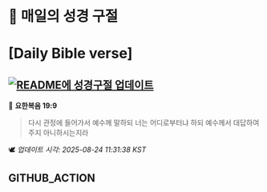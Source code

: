 # 🙏 매일의 성경 구절
# [Daily Bible verse]
## [![README에 성경구절 업데이트](https://github.com/DONGSUKA/first_test/actions/workflows/update-readme-bible.yml/badge.svg)](https://github.com/DONGSUKA/first_test/actions/workflows/update-readme-bible.yml)
<!-- START_BIBLE_VERSE -->
📖 **요한복음 19:9**
> 다시 관정에 들어가서 예수께 말하되 너는 어디로부터냐 하되 예수께서 대답하여 주지 아니하시는지라

🕊️ _업데이트 시각: 2025-08-24 11:31:38 KST_
  <!-- END_BIBLE_VERSE -->
## GITHUB_ACTION
